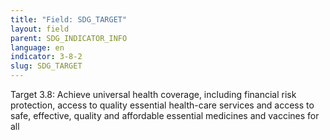 ```yaml
---
title: "Field: SDG_TARGET"
layout: field
parent: SDG_INDICATOR_INFO
language: en
indicator: 3-8-2
slug: SDG_TARGET
---
```

Target 3.8: Achieve universal health coverage, including financial risk protection, access to quality essential health-care services and access to safe, effective, quality and affordable essential medicines and vaccines for all